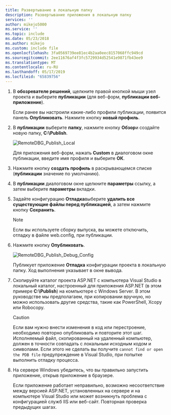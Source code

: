 ```yaml
---
title: Развертывание в локальную папку
description: Развертывание приложения в локальную папку
services: ''
author: mikejo5000
ms.service: ''
ms.topic: include
ms.date: 05/23/2018
ms.author: mikejo
ms.custom: include file
ms.openlocfilehash: 3fa0569739ee81ec4b2aa0eec8157068ffc949cd
ms.sourcegitcommit: 2ee11676af4f3fc5729934d52541e9871fb43ee9
ms.translationtype: MT
ms.contentlocale: ru-RU
ms.lasthandoff: 05/17/2019
ms.locfileid: "65839756"
---
```

1. В **обозревателе решений**, щелкните правой кнопкой мыши узел проекта и выберите **публикации** (для веб-форм, **публикации веб-приложение**).

    Если ранее вы настроили какие-либо профили публикации, появится панель **Опубликовать**. Нажмите кнопку **новый профиль**.

1. В **публикации** выберите **папку**, нажмите кнопку **Обзор**и создайте новую папку, **C:\Publish**.

    ![RemoteDBG_Publish_Local](../media/remotedbg_publish_local.png "RemoteDBG_Publish_Local")

    Для приложения веб-форм, нажать **Custom** в диалоговом окне публикации, введите имя профиля и выберите **ОК**.

1. Нажмите кнопку **создать профиль** в раскрывающемся списке (**публикации** значение по умолчанию).

1. В **публикации** диалоговом окне щелкните **параметры** ссылку, а затем выберите **параметры** вкладки.

1. Задайте конфигурацию **Отладка**выберите **удалить все существующие файлы перед публикацией**, а затем нажмите кнопку **Сохранить**.

    > [!NOTE]
    > Если вы используете сборку выпуска, вы можете отключить, отладку в файле web.config, при публикации.

1. Нажмите кнопку **Опубликовать**.

    ![RemoteDBG_Publish_Debug_Config](../media/remotedbg_publish_debug_config.png "RemoteDBG_Publish_Debug_Config")

    Публикует приложение **Отладка** конфигурации проекта в локальную папку. Ход выполнения указывает в окне вывода.

1. Скопируйте каталог проекта ASP.NET с компьютера Visual Studio в локальный каталог, настроенный для приложения ASP.NET (в этом примере **C:\Publish**) на компьютере с Windows Server. В этом руководстве мы предполагаем, при копировании вручную, но можно использовать другие средства, такие как PowerShell, Xcopy или Robocopy.

    > [!CAUTION]
    > Если вам нужно внести изменения в код или перестроение, необходимо повторно опубликовать и повторите этот шаг. Исполняемый файл, скопированный на удаленный компьютер, должен в точности совпадать с локальным исходным кодом и символами.    Если этого не сделать вы получите `cannot find or open the PDB file` предупреждение в Visual Studio, при попытке выполнить отладку процесса.

1. На сервере Windows убедитесь, что вы правильно запустить приложение, открыв приложение в браузере.

    Если приложение работает неправильно, возможно несоответствие между версией ASP.NET, установленных на сервере и на компьютере Visual Studio или может возникнуть проблема с конфигурацией служб IIS или веб-сайт. Повторная проверка предыдущих шагах.

